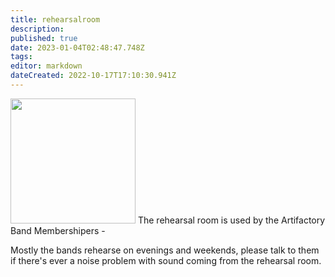 ```yaml
---
title: rehearsalroom
description: 
published: true
date: 2023-01-04T02:48:47.748Z
tags: 
editor: markdown
dateCreated: 2022-10-17T17:10:30.941Z
---
```


<img src="/rehearsal.jpg" class="align-left" width="200" /> The rehearsal room is used by the Artifactory Band Membershipers -

Mostly the bands rehearse on evenings and weekends, please talk to them if there's ever a noise problem with sound coming from the rehearsal room.
